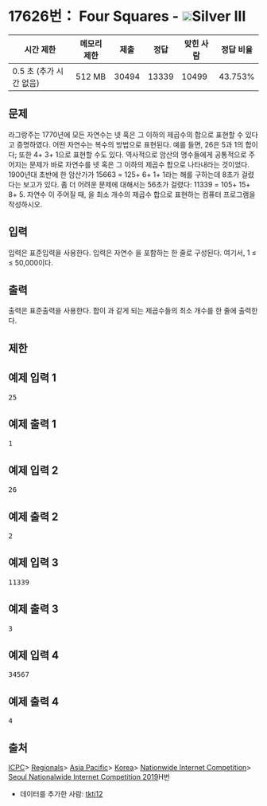 # 17626번： Four Squares - <img src="https://static.solved.ac/tier_small/8.svg" style="height:20px" />Silver III


| 시간 제한 | 메모리 제한 | 제출 | 정답 | 맞힌 사람 | 정답 비율 |
| --- | --- | --- | --- | --- | --- |
| 0.5 초 (추가 시간 없음) | 512 MB | 30494 | 13339 | 10499 | 43.753% |


## 문제


라그랑주는 1770년에 모든 자연수는 넷 혹은 그 이하의 제곱수의 합으로 표현할 수 있다고 증명하였다. 어떤 자연수는 복수의 방법으로 표현된다. 예를 들면, 26은 5과 1의 합이다; 또한 4+ 3+ 1으로 표현할 수도 있다. 역사적으로 암산의 명수들에게 공통적으로 주어지는 문제가 바로 자연수를 넷 혹은 그 이하의 제곱수 합으로 나타내라는 것이었다. 1900년대 초반에 한 암산가가 15663 = 125+ 6+ 1+ 1라는 해를 구하는데 8초가 걸렸다는 보고가 있다. 좀 더 어려운 문제에 대해서는 56초가 걸렸다: 11339 = 105+ 15+ 8+ 5.
자연수 이 주어질 때, 을 최소 개수의 제곱수 합으로 표현하는 컴퓨터 프로그램을 작성하시오.



## 입력


입력은 표준입력을 사용한다. 입력은 자연수 을 포함하는 한 줄로 구성된다. 여기서, 1 ≤ ≤ 50,000이다.



## 출력


출력은 표준출력을 사용한다. 합이 과 같게 되는 제곱수들의 최소 개수를 한 줄에 출력한다.



## 제한




## 예제 입력 1


<pre>25
</pre>


## 예제 출력 1


<pre>1
</pre>




## 예제 입력 2


<pre>26
</pre>


## 예제 출력 2


<pre>2
</pre>




## 예제 입력 3


<pre>11339
</pre>


## 예제 출력 3


<pre>3
</pre>




## 예제 입력 4


<pre>34567
</pre>


## 예제 출력 4


<pre>4
</pre>






## 출처


[ICPC](/category/1)> [Regionals](/category/7)> [Asia Pacific](/category/42)> [Korea](/category/211)> [Nationwide Internet Competition](/category/256)> [Seoul Nationalwide Internet Competition 2019](/category/detail/2064)H번
- 데이터를 추가한 사람: [tktj12](/user/tktj12)




